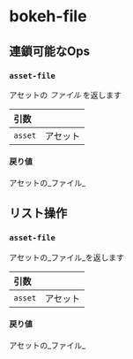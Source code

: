 # bokeh-file

## 連鎖可能なOps
<h3 id="asset-file"><code>asset-file</code></h3>

アセットの _ファイル_ を返します

| 引数 |  |
| :--- | :--- |
| `asset` | アセット |
#### 戻り値
アセットの_ファイル_

## リスト操作
<h3 id="asset-file"><code>asset-file</code></h3>
アセットの_ファイル_を返します

| 引数 |  |
| :--- | :--- |
| `asset` | アセット |
#### 戻り値
アセットの_ファイル_